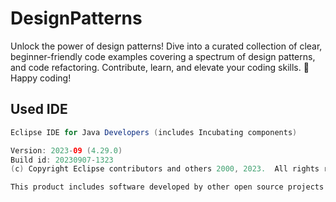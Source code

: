 # DesignPatterns
Unlock the power of design patterns! Dive into a curated collection of clear, beginner-friendly code examples covering a spectrum of design patterns, and code refactoring. Contribute, learn, and elevate your coding skills. 🚀 Happy coding! 

## Used IDE
```java
Eclipse IDE for Java Developers (includes Incubating components)

Version: 2023-09 (4.29.0)
Build id: 20230907-1323
(c) Copyright Eclipse contributors and others 2000, 2023.  All rights reserved. Eclipse and the Eclipse logo are trademarks of the Eclipse Foundation, Inc., https://www.eclipse.org/. The Eclipse logo cannot be altered without Eclipses permission. Eclipse logos are provided for use under the Eclipse logo and trademark guidelines, https://www.eclipse.org/logotm/. Oracle and Java are trademarks or registered trademarks of Oracle and/or its affiliates. Other names may be trademarks of their respective owners.

This product includes software developed by other open source projects including the Apache Software Foundation, https://www.apache.org/.
```
